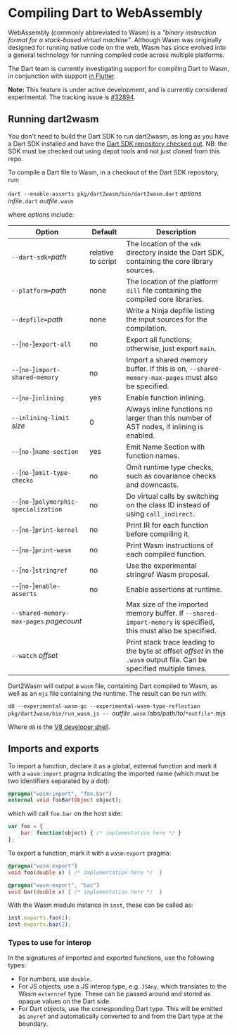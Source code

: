 # Compiling Dart to WebAssembly

WebAssembly (commonly abbreviated to Wasm) is a
_"binary instruction format for a stack-based virtual machine"_.
Although Wasm was originally designed for running native code on the web,
Wasm has since evolved into a general technology for running
compiled code across multiple platforms.

The Dart team is currently investigating support for compiling Dart to Wasm,
in conjunction with support [in Flutter](https://flutter.dev/wasm).

**Note:** This feature is under active development,
and is currently considered experimental.
The tracking issue is [#32894](https://github.com/dart-lang/sdk/issues/32894).

## Running dart2wasm

You don't need to build the Dart SDK to run dart2wasm, as long as you have a Dart SDK installed and have the [Dart SDK repository checked out](https://github.com/dart-lang/sdk/wiki/Building#getting-the-source). NB: the SDK must be checked out using depot tools and not just cloned from this repo.

To compile a Dart file to Wasm, in a checkout of the Dart SDK repository, run:

`dart --enable-asserts pkg/dart2wasm/bin/dart2wasm.dart` *options* *infile*`.dart` *outfile*`.wasm`

where *options* include:

| Option                                  | Default | Description |
| --------------------------------------- | ------- | ----------- |
| `--dart-sdk=`*path*                     | relative to script | The location of the `sdk` directory inside the Dart SDK, containing the core library sources.
| `--platform=`*path*                     | none    | The location of the platform `dill` file containing the compiled core libraries.
| `--depfile=`*path*                      | none    | Write a Ninja depfile listing the input sources for the compilation.
| `--`[`no-`]`export-all`                 | no      | Export all functions; otherwise, just export `main`.
| `--`[`no-`]`import-shared-memory`       | no      | Import a shared memory buffer. If this is on, `--shared-memory-max-pages` must also be specified.
| `--`[`no-`]`inlining`                   | yes     | Enable function inlining.
| `--inlining-limit` *size*               | 0       | Always inline functions no larger than this number of AST nodes, if inlining is enabled.
| `--`[`no-`]`name-section`               | yes     | Emit Name Section with function names.
| `--`[`no-`]`omit-type-checks`           | no      | Omit runtime type checks, such as covariance checks and downcasts.
| `--`[`no-`]`polymorphic-specialization` | no      | Do virtual calls by switching on the class ID instead of using `call_indirect`.
| `--`[`no-`]`print-kernel`               | no      | Print IR for each function before compiling it.
| `--`[`no-`]`print-wasm`                 | no      | Print Wasm instructions of each compiled function.
| `--`[`no-`]`stringref`                  | no      | Use the experimental stringref Wasm proposal.
| `--`[`no-`]`enable-asserts`             | no      | Enable assertions at runtime.
| `--shared-memory-max-pages` *pagecount* |         | Max size of the imported memory buffer. If `--shared-import-memory` is specified, this must also be specified.
| `--watch` *offset*                      |         | Print stack trace leading to the byte at offset *offset* in the `.wasm` output file. Can be specified multiple times.

Dart2Wasm will output a `wasm` file, containing Dart compiled to Wasm, as well as an `mjs` file containing the runtime. The result can be run with:

`d8 --experimental-wasm-gc --experimental-wasm-type-reflection pkg/dart2wasm/bin/run_wasm.js -- `*outfile*`.wasm` /abs/path/to/`*outfile*`.mjs

Where `d8` is the [V8 developer shell](https://v8.dev/docs/d8).

## Imports and exports

To import a function, declare it as a global, external function and mark it with a `wasm:import` pragma indicating the imported name (which must be two identifiers separated by a dot):
```dart
@pragma("wasm:import", "foo.bar")
external void fooBar(Object object);
```
which will call `foo.bar` on the host side:
```javascript
var foo = {
    bar: function(object) { /* implementation here */ }
};
```
To export a function, mark it with a `wasm:export` pragma:
```dart
@pragma("wasm:export")
void foo(double x) { /* implementation here */  }

@pragma("wasm:export", "baz")
void bar(double x) { /* implementation here */  }
```
With the Wasm module instance in `inst`, these can be called as:
```javascript
inst.exports.foo(1);
inst.exports.baz(2);
```

### Types to use for interop

In the signatures of imported and exported functions, use the following types:

- For numbers, use `double`.
- For JS objects, use a JS interop type, e.g. `JSAny`, which translates to the Wasm `externref` type. These can be passed around and stored as opaque values on the Dart side.
- For Dart objects, use the corresponding Dart type. This will be emitted as `anyref` and automatically converted to and from the Dart type at the boundary.
